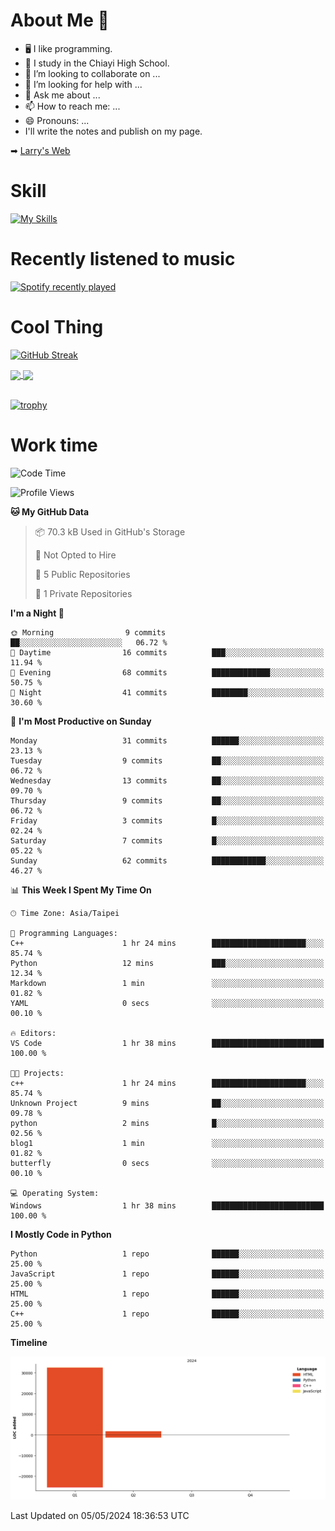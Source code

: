 # About Me 👋

- 🖥  I like programming.
- 🏫 I study in the Chiayi High School.
- 👯 I’m looking to collaborate on ...
- 🤔 I’m looking for help with ...
- 💬 Ask me about ...
- 📫 How to reach me: ...
- 😄 Pronouns: ...
- I'll write the notes and publish on my page.

➡︎ [Larry's Web](https://larryeng.github.io/)

# Skill
[![My Skills](https://skillicons.dev/icons?i=blender,arduino,vscode,visualstudio,pr,github,git,c,cpp,py,html,css,js)](https://skillicons.dev)
# Recently listened to music

[![Spotify recently played](https://spotify-recently-played-readme.vercel.app/api?user=31mqyfrlvkyusmaxegq4pvoow5we)](https://open.spotify.com/user/31mqyfrlvkyusmaxegq4pvoow5we)

# Cool Thing

[![GitHub Streak](https://streak-stats.demolab.com/?user=Larryeng&theme=holi-theme)](https://git.io/streak-stats)

<a href="https://github.com/anuraghazra/github-readme-stats">
  <img height=200 align="center" src="https://github-readme-stats.vercel.app/api?username=Larryeng&theme=github_dark&rank_icon=github" />
</a>
<a href="https://github.com/anuraghazra/convoychat">
  <img height=200 align="center" src="https://github-readme-stats.vercel.app/api/top-langs?username=Larryeng&layout=compact&langs_count=8&card_width=320&theme=github_dark" />
</a>

<br>

<br>

[![trophy](https://github-profile-trophy.vercel.app/?username=Larryeng&theme=darkhub)](https://github.com/ryo-ma/github-profile-trophy)
# Work time
<!--START_SECTION:waka-->
![Code Time](http://img.shields.io/badge/Code%20Time-154%20hrs%2031%20mins-blue)

![Profile Views](http://img.shields.io/badge/Profile%20Views-0-blue)

**🐱 My GitHub Data** 

> 📦 70.3 kB Used in GitHub's Storage 
 > 
> 🚫 Not Opted to Hire
 > 
> 📜 5 Public Repositories 
 > 
> 🔑 1 Private Repositories 
 > 
**I'm a Night 🦉** 

```text
🌞 Morning                9 commits           ██░░░░░░░░░░░░░░░░░░░░░░░   06.72 % 
🌆 Daytime                16 commits          ███░░░░░░░░░░░░░░░░░░░░░░   11.94 % 
🌃 Evening                68 commits          █████████████░░░░░░░░░░░░   50.75 % 
🌙 Night                  41 commits          ████████░░░░░░░░░░░░░░░░░   30.60 % 
```
📅 **I'm Most Productive on Sunday** 

```text
Monday                   31 commits          ██████░░░░░░░░░░░░░░░░░░░   23.13 % 
Tuesday                  9 commits           ██░░░░░░░░░░░░░░░░░░░░░░░   06.72 % 
Wednesday                13 commits          ██░░░░░░░░░░░░░░░░░░░░░░░   09.70 % 
Thursday                 9 commits           ██░░░░░░░░░░░░░░░░░░░░░░░   06.72 % 
Friday                   3 commits           █░░░░░░░░░░░░░░░░░░░░░░░░   02.24 % 
Saturday                 7 commits           █░░░░░░░░░░░░░░░░░░░░░░░░   05.22 % 
Sunday                   62 commits          ████████████░░░░░░░░░░░░░   46.27 % 
```


📊 **This Week I Spent My Time On** 

```text
🕑︎ Time Zone: Asia/Taipei

💬 Programming Languages: 
C++                      1 hr 24 mins        █████████████████████░░░░   85.74 % 
Python                   12 mins             ███░░░░░░░░░░░░░░░░░░░░░░   12.34 % 
Markdown                 1 min               ░░░░░░░░░░░░░░░░░░░░░░░░░   01.82 % 
YAML                     0 secs              ░░░░░░░░░░░░░░░░░░░░░░░░░   00.10 % 

🔥 Editors: 
VS Code                  1 hr 38 mins        █████████████████████████   100.00 % 

🐱‍💻 Projects: 
c++                      1 hr 24 mins        █████████████████████░░░░   85.74 % 
Unknown Project          9 mins              ██░░░░░░░░░░░░░░░░░░░░░░░   09.78 % 
python                   2 mins              █░░░░░░░░░░░░░░░░░░░░░░░░   02.56 % 
blog1                    1 min               ░░░░░░░░░░░░░░░░░░░░░░░░░   01.82 % 
butterfly                0 secs              ░░░░░░░░░░░░░░░░░░░░░░░░░   00.10 % 

💻 Operating System: 
Windows                  1 hr 38 mins        █████████████████████████   100.00 % 
```

**I Mostly Code in Python** 

```text
Python                   1 repo              ██████░░░░░░░░░░░░░░░░░░░   25.00 % 
JavaScript               1 repo              ██████░░░░░░░░░░░░░░░░░░░   25.00 % 
HTML                     1 repo              ██████░░░░░░░░░░░░░░░░░░░   25.00 % 
C++                      1 repo              ██████░░░░░░░░░░░░░░░░░░░   25.00 % 
```



**Timeline**

![Lines of Code chart](https://raw.githubusercontent.com/Larryeng/Larryeng/main/assets/bar_graph.png)


 Last Updated on 05/05/2024 18:36:53 UTC
<!--END_SECTION:waka-->
